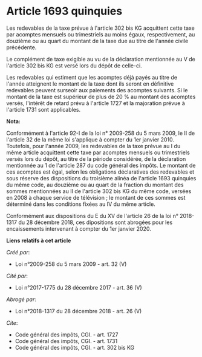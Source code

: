 # Article 1693 quinquies

Les redevables de la taxe prévue à l'article 302 bis KG acquittent cette taxe par acomptes mensuels ou trimestriels au moins
égaux, respectivement, au douzième ou au quart du montant de la taxe due au titre de l'année civile précédente. 

Le complément de taxe exigible au vu de la déclaration mentionnée au V de l'article 302 bis KG est versé lors du dépôt de
celle-ci. 

Les redevables qui estiment que les acomptes déjà payés au titre de l'année atteignent le montant de la taxe dont ils seront
en définitive redevables peuvent surseoir aux paiements des acomptes suivants. Si le montant de la taxe est supérieur de plus
de 20 % au montant des acomptes versés, l'intérêt de retard prévu à l'article 1727 et la majoration prévue à l'article 1731
sont applicables.

**Nota:**

Conformément à l'article 92-I de la loi n° 2009-258 du 5 mars 2009, le II de l'article 32 de la même loi s'applique à compter
du 1er janvier 2010. Toutefois, pour l'année 2009, les redevables de la taxe prévue au I du même article acquittent cette
taxe par acomptes mensuels ou trimestriels versés lors du dépôt, au titre de la période considérée, de la déclaration
mentionnée au 1 de l'article 287 du code général des impôts. Le montant de ces acomptes est égal, selon les obligations
déclaratives des redevables et sous réserve des dispositions du troisième alinéa de l'article 1693 quinquies du même code, au
douzième ou au quart de la fraction du montant des sommes mentionnées au II de l'article 302 bis KG du même code, versées en
2008 à chaque service de télévision ; le montant de ces sommes est déterminé dans les conditions fixées au IV du même
article.

Conformément aux dispositions du E du XV de l'article 26 de la loi n° 2018-1317 du 28 décembre 2018, ces dipositions sont
abrogées pour les encaissements intervenant à compter du 1er janvier 2020.

**Liens relatifs à cet article**

_Créé par_:

  - Loi n°2009-258 du 5 mars 2009 - art. 32 (V)

_Cité par_:

  - Loi n°2017-1775 du 28 décembre 2017 - art. 36 (V)

_Abrogé par_:

  - Loi n°2018-1317 du 28 décembre 2018 - art. 26 (V)

_Cite_:

  - Code général des impôts, CGI. - art. 1727
  - Code général des impôts, CGI. - art. 1731
  - Code général des impôts, CGI. - art. 302 bis KG

